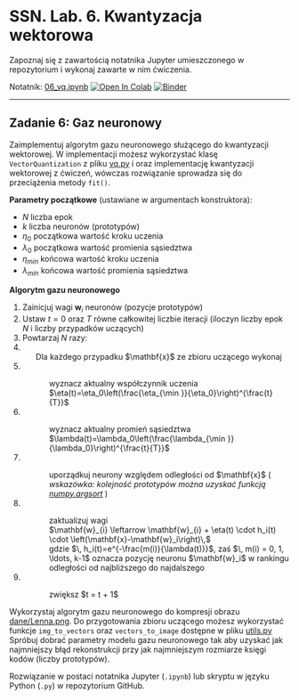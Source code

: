 # SSN. Lab. 6. Kwantyzacja wektorowa

Zapoznaj się z zawartością notatnika Jupyter umieszczonego w repozytorium  i wykonaj zawarte w nim ćwiczenia.

Notatnik: [06_vq.ipynb](https://github.com/IS-UMK/ssn_lab_06/blob/master/06_vq.ipynb)
[![Open In Colab](https://colab.research.google.com/assets/colab-badge.svg)](https://colab.research.google.com/github/IS-UMK/ssn_lab_06/blob/master/06_vq.ipynb) [![Binder](https://mybinder.org/badge_logo.svg)](https://mybinder.org/v2/gh/IS-UMK/ssn_lab_06/master?filepath=06_vq.ipynb)

---
## Zadanie 6: Gaz neuronowy

Zaimplementuj algorytm gazu neuronowego służącego do kwantyzacji wektorowej. W implementacji możesz wykorzystać klasę ``VectorQuantization`` z pliku [vq.py](vq.py) i oraz implementację kwantyzacji wektorowej z ćwiczeń, wówczas rozwiązanie sprowadza się do przeciążenia metody ``fit()``. 

**Parametry początkowe** (ustawiane w argumentach konstruktora):

* $N$ liczba epok
* $k$ liczba neuronów (prototypów)
* $\eta_0$ początkowa wartość kroku uczenia
* $\lambda_0$ początkowa wartość promienia sąsiedztwa
* $\eta_{min}$ końcowa wartość kroku uczenia
* $\lambda_{min}$ końcowa wartość promienia sąsiedztwa

**Algorytm gazu neuronowego**  

1. Zainicjuj wagi $\mathbf{w}_i$ neuronów  (pozycje prototypów)
2. Ustaw $t=0$ oraz $T$ równe całkowitej liczbie iteracji (iloczyn liczby epok $N$ i liczby przypadków uczących)
3. Powtarzaj $N$ razy:
4. <ul>Dla każdego przypadku $\mathbf{x}$ ze zbioru uczącego wykonaj</ul>
5. <ul><ul>wyznacz aktualny współczynnik uczenia <br> $\eta(t)=\eta_0\left(\frac{\eta_{\min }}{\eta_0}\right)^{\frac{t}{T}}$
    </ul></ul>
6. <ul><ul>wyznacz aktualny promień sąsiedztwa <br> $\lambda(t)=\lambda_0\left(\frac{\lambda_{\min }}{\lambda_0}\right)^{\frac{t}{T}}$
    </ul></ul>
7. <ul><ul>uporządkuj neurony względem odległości od $\mathbf{x}$ (<i> wskazówka: kolejność prototypów można uzyskać funkcją <a href="https://numpy.org/doc/stable/reference/generated/numpy.argsort.html">numpy.argsort</a> </i>)</ul></ul>  
8. <ul><ul>zaktualizuj wagi <br> 
   $\mathbf{w}_{i} \leftarrow \mathbf{w}_{i} + \eta(t) \cdot h_i(t) \cdot \left(\mathbf{x}-\mathbf{w}_i\right)\,$<br> gdzie $\, h_i(t)=e^{-\frac{m(i)}{\lambda(t)}}$, zaś 
   $\, m(i) = 0, 1, \ldots, k-1$ oznacza pozycję neuronu $\mathbf{w}_i$ w rankingu odległości od najbliższego do najdalszego
    </ul></ul>
1. <ul><ul>zwiększ $t = t + 1$</ul></ul>

Wykorzystaj algorytm gazu neuronowego do kompresji obrazu [dane/Lenna.png](dane/Lenna.png). Do przygotowania zbioru uczącego możesz wykorzystać funkcje ``img_to_vectors`` oraz ``vectors_to_image`` dostępne w pliku [utils.py](utils.py)  
Spróbuj dobrać parametry modelu gazu neuronowego tak aby uzyskać jak najmniejszy błąd rekonstrukcji przy jak najmniejszym rozmiarze księgi kodów (liczby prototypów). 

Rozwiązanie w postaci notatnika Jupyter (``.ipynb``) lub skryptu w języku Python (``.py``) w repozytorium GitHub.





